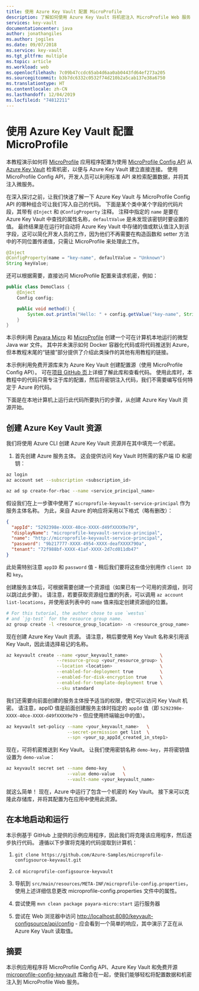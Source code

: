 ```yaml
---
title: 使用 Azure Key Vault 配置 MicroProfile
description: 了解如何使用 Azure Key Vault 将机密注入 MicroProfile Web 服务
services: key-vault
documentationcenter: java
author: jonathangiles
ms.author: jogiles
ms.date: 09/07/2018
ms.service: key-vault
ms.tgt_pltfrm: multiple
ms.topic: article
ms.workload: web
ms.openlocfilehash: 7c09b47ccdc65ab4d6aa0ab0443fd64ef273a205
ms.sourcegitcommit: b3b7dc6332c0532f74d210b2a5cab137e38a6750
ms.translationtype: HT
ms.contentlocale: zh-CN
ms.lasthandoff: 12/04/2019
ms.locfileid: "74812211"
---
```

# <a name="configure-microprofile-with-azure-key-vault"></a>使用 Azure Key Vault 配置 MicroProfile

本教程演示如何将 [MicroProfile](http://microprofile.io) 应用程序配置为使用 [MicroProfile Config API](https://microprofile.io/project/eclipse/microprofile-config) 从 [Azure Key Vault](https://azure.microsoft.com/services/key-vault/) 检索机密，以便与 Azure Key Vault 建立直接连接。 使用 MicroProfile Config API，开发人员可以利用标准 API 来检索配置数据，并将其注入微服务。

在深入探讨之前，让我们快速了解一下 Azure Key Vault 与 MicroProfile Config API 的哪种组合可让我们写入自己的代码。 下面是某个类中某个字段的代码片段，其带有 `@Inject` 和 `@ConfigProperty` 注释。 注释中指定的 `name` 是要在 Azure Key Vault 中查找的属性名称，`defaultValue` 是未发现该密钥时要设置的值。 最终结果是在运行时自动将 Azure Key Vault 中存储的值或默认值注入到该字段，这可以简化开发人员的工作，因为他们不再需要在构造函数和 setter 方法中的不同位置传递值，只需让 MicroProfile 来处理此工作。

```java
@Inject
@ConfigProperty(name = "key-name", defaultValue = "Unknown")
String keyValue;
```

还可以根据需要，直接访问 MicroProfile 配置来请求机密，例如：

```java
public class DemoClass {
    @Inject
    Config config;

    public void method() {
        System.out.println("Hello: " + config.getValue("key-name", String.class));
    }
}
```

本示例利用 [Payara Micro](https://www.payara.fish/payara_micro) 和 [MicroProfile](https://microprofile.io/) 创建一个可在计算机本地运行的微型 Java war 文件。 其中并未演示如何 Docker 容器化代码或将代码推送到 Azure，但本教程末尾的“链接”部分提供了介绍此类操作的其他有用教程的链接。

本示例利用免费开源库来为 Azure Key Vault 创建配置源（使用 MicroProfile Config API）。 可在[项目 GitHub 页](https://github.com/Azure/azure-microprofile/tree/master/microprofile-config-keyvault)上详细了解此库和查看代码。 使用此库时，本教程中的代码只需专注于库的配置，然后将密钥注入代码，我们不需要编写任何特定于 Azure 的代码。

下面是在本地计算机上运行此代码所要执行的步骤，从创建 Azure Key Vault 资源开始。

## <a name="creating-an-azure-key-vault-resource"></a>创建 Azure Key Vault 资源

我们将使用 Azure CLI 创建 Azure Key Vault 资源并在其中填充一个机密。

1. 首先创建 Azure 服务主体。 这会提供访问 Key Vault 时所需的客户端 ID 和密钥：

```bash
az login
az account set --subscription <subscription_id>

az ad sp create-for-rbac --name <service_principal_name>
```

假设我们在上一步骤中使用了 `microprofile-keyvault-service-principal` 作为服务主体名称。 为此，来自 Azure 的响应将采用以下格式（略有删改）：

```json
{
  "appId": "5292398e-XXXX-40ce-XXXX-d49fXXXX9e79",
  "displayName": "microprofile-keyvault-service-principal",
  "name": "http://microprofile-keyvault-service-principal",
  "password": "9b217777-XXXX-4954-XXXX-deafXXXX790a",
  "tenant": "72f988bf-XXXX-41af-XXXX-2d7cd011db47"
}
```

此处需特别注意 `appID` 和 `password` 值 - 稍后我们要将这些值分别用作 `client ID` 和 `key`。

创建服务主体后，可根据需要创建一个资源组（如果已有一个可用的资源组，则可以跳过此步骤）。 请注意，若要获取资源组位置的列表，可以调用 `az account list-locations`，并使用该列表中的 `name` 值来指定创建资源组的位置。

```bash
# For this tutorial, the author chose to use `westus`
# and `jg-test` for the resource group name.
az group create -l <resource_group_location> -n <resource_group_name>
```

现在创建 Azure Key Vault 资源。 请注意，稍后要使用 Key Vault 名称来引用该 Key Vault，因此请选择易记的名称。

```bash
az keyvault create --name <your_keyvault_name>            \
                   --resource-group <your_resource_group> \
                   --location <location>                  \
                   --enabled-for-deployment true          \
                   --enabled-for-disk-encryption true     \
                   --enabled-for-template-deployment true \
                   --sku standard
```

我们还需要向前面创建的服务主体授予适当的权限，使它可以访问 Key Vault 机密。 请注意，appID 值是前面创建服务主体时指定的 `appId` 值（即 `5292398e-XXXX-40ce-XXXX-d49fXXXX9e79` - 但应使用终端输出中的值）。

```bash
az keyvault set-policy --name <your_keyvault_name>   \
                       --secret-permission get list  \
                       --spn <your_sp_appId_created_in_step1>
```

现在，可将机密推送到 Key Vault。 让我们使用密钥名称 `demo-key`，并将密钥值设置为 `demo-value`：

```bash
az keyvault secret set --name demo-key      \
                       --value demo-value   \
                       --vault-name <your_keyvault_name>  
```

就这么简单！ 现在，Azure 中运行了包含一个机密的 Key Vault。 接下来可以克隆此存储库，并将其配置为在应用中使用此资源。

## <a name="getting-up-and-running-locally"></a>在本地启动和运行

本示例基于 GitHub 上提供的示例应用程序，因此我们将克隆该应用程序，然后逐步执行代码。 遵循以下步骤将克隆的代码提取到计算机：

1. `git clone https://github.com/Azure-Samples/microprofile-configsource-keyvault.git`

1. `cd microprofile-configsource-keyvault`

1. 导航到 `src/main/resources/META-INF/microprofile-config.properties`，使用上述详细信息更改 microprofile-config.properties 文件中的属性。

1. 尝试使用 `mvn clean package payara-micro:start` 运行服务器

1. 尝试在 Web 浏览器中访问 [http://localhost:8080/keyvault-configsource/api/config](http://localhost:8080/keyvault-configsource/api/config) - 应会看到一个简单的响应，其中演示了正在从 Azure Key Vault 读取值。

## <a name="summary"></a>摘要

本示例应用程序将 MicroProfile Config API、Azure Key Vault 和免费开源 [microprofile-config-keyvault](https://github.com/Azure/azure-microprofile/tree/master/microprofile-config-keyvault) 库融合在一起，使我们能够轻松将配置数据和机密注入到 MicroProfile Web 服务。
